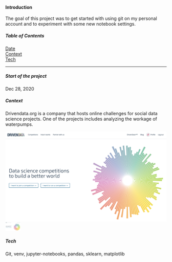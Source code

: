 #### Introduction 
The goal of this project was to get started with using git on my personal account and to experiment with some new notebook settings.

##### Table of Contents  
[Date](#Start)    
[Context](#Context)      
[Tech](#Tech)      

---

##### Start of the project
Dec 28, 2020

##### Context
Drivendata.org is a company that hosts online challenges for social data science projects.
One of the projects includes analyzing the workage of waterpumps.

![Alt text](img/datadriven-pic.png)
<img src="img/datadriven-pic.png" width="48">

##### Tech
Git, venv, jupyter-notebooks, pandas, sklearn, matplotlib
